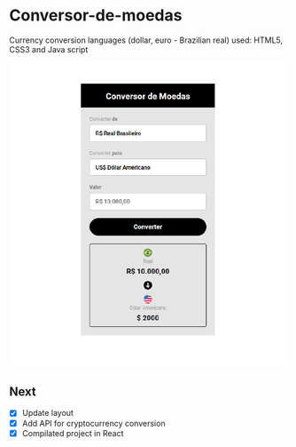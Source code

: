 # Conversor-de-moedas
Currency conversion languages (dollar, euro - Brazilian real) used: HTML5, CSS3 and Java script

<img src="./img/img.png">

## Next
- [X] Update layout
- [X] Add API for cryptocurrency conversion
- [X] Compilated project in React
